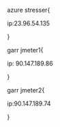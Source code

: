 azure stresser{

ip:23.96.54.135

} 

garr jmeter1{

ip: 90.147.189.86

}

garr jmeter2{

ip:90.147.189.74

}